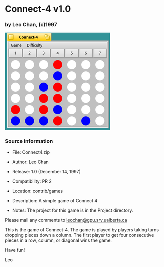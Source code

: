 # Connect-4 v1.0

### by Leo Chan, (c)1997

![screenshot](screenshot.png)

### Source information
* File: Connect4.zip

* Author: Leo Chan

* Release: 1.0 (December 14, 1997)

* Compatibility: PR 2

* Location: contrib/games

* Description: A simple game of Connect 4

* Notes: The project for this game is in the Project directory.



Please mail any comments to leochan@gpu.srv.ualberta.ca

This is the game of Connect-4.  The game is played by players taking turns dropping pieces down a column.  The first player to get four consecutive pieces in a row, column, or diagonal wins the game.

Have fun!

Leo 
